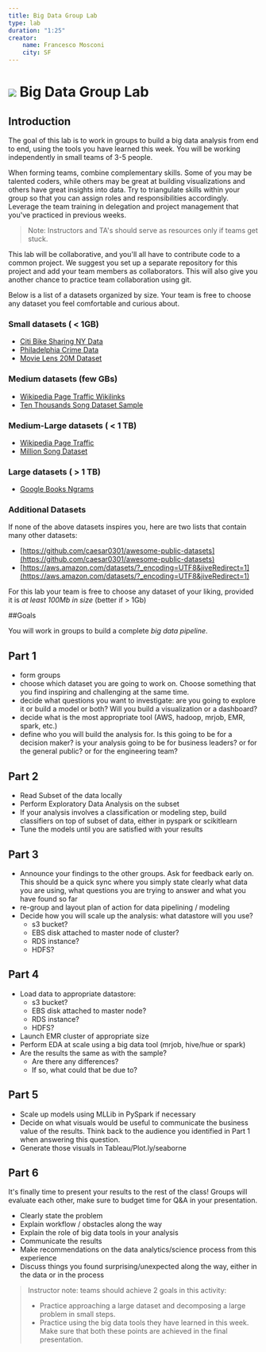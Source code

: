 ```yaml
---
title: Big Data Group Lab
type: lab
duration: "1:25"
creator:
    name: Francesco Mosconi
    city: SF
---
```


# ![](https://ga-dash.s3.amazonaws.com/production/assets/logo-9f88ae6c9c3871690e33280fcf557f33.png) Big Data Group Lab

## Introduction

The goal of this lab is to work in groups to build a big data analysis from end to end, using the tools you have learned this week. You will be working independently in small teams of 3-5 people.

When forming teams, combine complementary skills. Some of you may be talented coders, while others may be great at building visualizations and others have great insights into data. Try to triangulate skills within your group so that you can assign roles and responsibilities accordingly. Leverage the team training in delegation and project management that you've practiced in previous weeks.

> Note: Instructors and TA's should serve as resources only if teams get stuck.

This lab will be collaborative, and you'll all have to contribute code to a common project. We suggest you set up a separate repository for this project and add your team members as collaborators. This will also give you another chance to practice team collaboration using git.

Below is a list of a datasets organized by size. Your team is free to choose any dataset you feel comfortable and curious about.

### Small datasets ( < 1GB)

- [Citi Bike Sharing NY Data](https://s3.amazonaws.com/tripdata/index.html)
- [Philadelphia Crime Data](https://www.opendataphilly.org/dataset/crime-incidents/resource/d6369e07-da6d-401b-bf6e-93fdfacdf24d)
- [Movie Lens 20M Dataset](http://grouplens.org/datasets/movielens/20m/)

### Medium datasets (few GBs)
- [Wikipedia Page Traffic Wikilinks](https://aws.amazon.com/datasets/wikipedia-traffic-statistics-v2/?tag=datasets%23keywords%23encyclopedic)
- [Ten Thousands Song Dataset Sample](https://aws.amazon.com/datasets/million-song-sample-dataset/?_encoding=UTF8&jiveRedirect=1)

### Medium-Large datasets ( < 1 TB)

- [Wikipedia Page Traffic](https://aws.amazon.com/datasets/wikipedia-traffic-statistics-v2/?tag=datasets%23keywords%23encyclopedic)
- [Million Song Dataset](https://aws.amazon.com/datasets/million-song-dataset/?_encoding=UTF8&jiveRedirect=1)

### Large datasets ( > 1 TB)

- [Google Books Ngrams](https://aws.amazon.com/datasets/google-books-ngrams/)


### Additional Datasets
If none of the above datasets inspires you, here are two lists that contain many other datasets:

- [https://github.com/caesar0301/awesome-public-datasets](https://github.com/caesar0301/awesome-public-datasets)
- [https://aws.amazon.com/datasets/?_encoding=UTF8&jiveRedirect=1](https://aws.amazon.com/datasets/?_encoding=UTF8&jiveRedirect=1)

For this lab your team is free to choose any dataset of your liking, provided it is *at least 100Mb in size* (better if > 1Gb)


##Goals

You will work in groups to build a complete *big data pipeline*.

## Part 1
- form groups
- choose which dataset you are going to work on. Choose something that you find inspiring and challenging at the same time.
- decide what questions you want to investigate: are you going to explore it or build a model or both? Will you build a visualization or a dashboard?
- decide what is the most appropriate tool (AWS, hadoop, mrjob, EMR, spark, etc.)
- define who you will build the analysis for. Is this going to be for a decision maker? is your analysis going to be for business leaders? or for the general public? or for the engineering team?


## Part 2
- Read Subset of the data locally
- Perform Exploratory Data Analysis on the subset
- If your analysis involves a classification or modeling step, build classifiers on top of subset of data, either in pyspark or scikitlearn
- Tune the models until you are satisfied with your results

## Part 3
- Announce your findings to the other groups. Ask for feedback early on. This should be a quick sync where you simply state clearly what data you are using, what questions you are trying to answer and what you have found so far
- re-group and layout plan of action for data pipelining / modeling
- Decide how you will scale up the analysis: what datastore will you use?
    - s3 bucket?
    - EBS disk attached to master node of cluster?
    - RDS instance?
    - HDFS?

## Part 4
- Load data to appropriate datastore:
    - s3 bucket?
    - EBS disk attached to master node?
    - RDS instance?
    - HDFS?
- Launch EMR cluster of appropriate size
- Perform EDA at scale using a big data tool (mrjob, hive/hue or spark)
- Are the results the same as with the sample?
    - Are there any differences?
    - If so, what could that be due to?

## Part 5
- Scale up models using MLLib in PySpark if necessary
- Decide on what visuals would be useful to communicate the business value of the results. Think back to the audience you identified in Part 1 when answering this question.
- Generate those visuals in Tableau/Plot.ly/seaborne

## Part 6
It's finally time to present your results to the rest of the class! Groups will evaluate each other, make sure to budget time for Q&A in your presentation.

- Clearly state the problem
- Explain workflow / obstacles along the way
- Explain the role of big data tools in your analysis
- Communicate the results
- Make recommendations on the data analytics/science process from this experience
- Discuss things you found surprising/unexpected along the way, either in the data or in the process


> Instructor note: teams should achieve 2 goals in this activity:
> - Practice approaching a large dataset and decomposing a large problem in small steps.
> - Practice using the big data tools they have learned in this week.
> Make sure that both these points are achieved in the final presentation.
